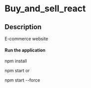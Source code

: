# Buy_and_sell_react

<h2>Description</h2>
<p>E-commerce website</p>

<h4>Run the application</h4>
<p>npm install</p>
<p>npm start or </p>
<p>npm start --force</p>

